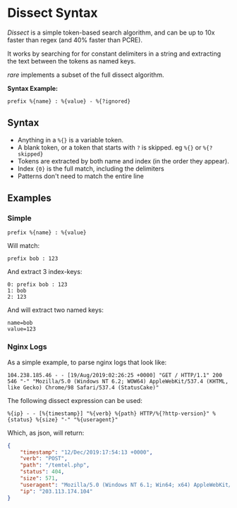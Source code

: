 # Dissect Syntax

*Dissect* is a simple token-based search algorithm, and can
be up to 10x faster than regex (and 40% faster than PCRE).

It works by searching for for constant delimiters in a string
and extracting the text between the tokens as named keys.

*rare* implements a subset of the full dissect algorithm.

**Syntax Example:**
```
prefix %{name} : %{value} - %{?ignored}
```

## Syntax

- Anything in a `%{}` is a variable token.
- A blank token, or a token that starts with `?` is skipped. eg `%{}` or `%{?skipped}`
- Tokens are extracted by both name and index (in the order they appear).
- Index `{0}` is the full match, including the delimiters
- Patterns don't need to match the entire line

## Examples

### Simple

```
prefix %{name} : %{value}
```

Will match:
```
prefix bob : 123
```

And extract 3 index-keys:
```
0: prefix bob : 123
1: bob
2: 123
```

And will extract two named keys:
```
name=bob
value=123
```

### Nginx Logs

As a simple example, to parse nginx logs that look like:

```
104.238.185.46 - - [19/Aug/2019:02:26:25 +0000] "GET / HTTP/1.1" 200 546 "-" "Mozilla/5.0 (Windows NT 6.2; WOW64) AppleWebKit/537.4 (KHTML, like Gecko) Chrome/98 Safari/537.4 (StatusCake)"
```

The following dissect expression can be used:

```
%{ip} - - [%{timestamp}] "%{verb} %{path} HTTP/%{?http-version}" %{status} %{size} "-" "%{useragent}"
```

Which, as json, will return:
```json
{
    "timestamp": "12/Dec/2019:17:54:13 +0000",
    "verb": "POST",
    "path": "/temtel.php",
    "status": 404,
    "size": 571,
    "useragent": "Mozilla/5.0 (Windows NT 6.1; Win64; x64) AppleWebKit/537.36 (KHTML, like Gecko) Chrome/64.0.3282.140 Safari/537.36",
    "ip": "203.113.174.104"
}
```
